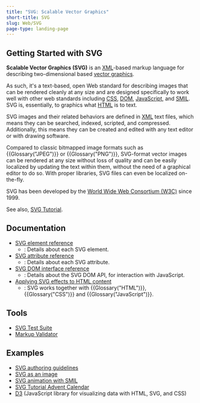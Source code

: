 ```yaml
---
title: "SVG: Scalable Vector Graphics"
short-title: SVG
slug: Web/SVG
page-type: landing-page
---
```




## Getting Started with SVG

**Scalable Vector Graphics (SVG)** is an [XML](/Web/XML)-based markup language for describing two-dimensional based [vector graphics](https://en.wikipedia.org/wiki/Vector_graphics).

As such, it's a text-based, open Web standard for describing images that can be rendered cleanly at any size and are designed specifically to work well with other web standards including [CSS](/Web/CSS), [DOM](/Web/API/Document_Object_Model), [JavaScript](/Web/JavaScript), and [SMIL](/Web/SVG/SVG_animation_with_SMIL). SVG is, essentially, to graphics what [HTML](/Web/HTML) is to text.

SVG images and their related behaviors are defined in [XML](/Web/XML) text files, which means they can be searched, indexed, scripted, and compressed. Additionally, this means they can be created and edited with any text editor or with drawing software.

Compared to classic bitmapped image formats such as {{Glossary("JPEG")}} or {{Glossary("PNG")}}, SVG-format vector images can be rendered at any size without loss of quality and can be easily localized by updating the text within them, without the need of a graphical editor to do so. With proper libraries, SVG files can even be localized on-the-fly.

SVG has been developed by the [World Wide Web Consortium (W3C)](https://www.w3.org/) since 1999.

See also, [SVG Tutorial](/Web/SVG/Tutorial).

## Documentation

- [SVG element reference](/Web/SVG/Element)
  - : Details about each SVG element.
- [SVG attribute reference](/Web/SVG/Attribute)
  - : Details about each SVG attribute.
- [SVG DOM interface reference](/Web/API/Document_Object_Model#svg_dom)
  - : Details about the SVG DOM API, for interaction with JavaScript.
- [Applying SVG effects to HTML content](/Web/SVG/Applying_SVG_effects_to_HTML_content)
  - : SVG works together with {{Glossary("HTML")}}, {{Glossary("CSS")}} and {{Glossary("JavaScript")}}.

## Tools

- [SVG Test Suite](https://github.com/w3c/svgwg/wiki/Testing)
- [Markup Validator](https://validator.w3.org/#validate_by_input)

## Examples

- [SVG authoring guidelines](https://jwatt.org/svg/authoring/)
- [SVG as an image](/Web/SVG/SVG_as_an_Image)
- [SVG animation with SMIL](/Web/SVG/SVG_animation_with_SMIL)
- [SVG Tutorial Advent Calendar](https://svg-tutorial.com/)
- [D3](https://d3js.org/) (JavaScript library for visualizing data with HTML, SVG, and CSS)
